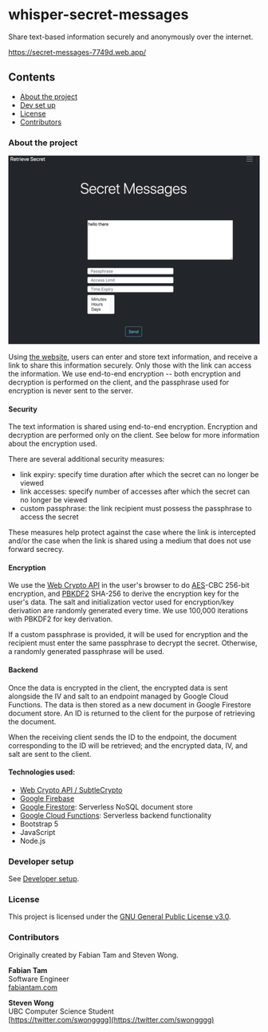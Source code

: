 # whisper-secret-messages

Share text-based information securely and anonymously over the internet.

https://secret-messages-7749d.web.app/

## Contents

* [About the project](#about-the-project)
* [Dev set up](#developer-setup)
* [License](#license)
* [Contributors](#contributors)

### About the project

![Screenshot](docs/img/screenshot.png)

Using [the website](https://secret-messages-7749d.web.app/), users can enter and store text information, and receive a link to share this information securely. Only those with the link can access the information. We use end-to-end encryption -- both encryption and decryption is performed on the client, and the passphrase used for encryption is never sent to the server.

#### Security

The text information is shared using end-to-end encryption. Encryption and decryption are performed only on the client. See below for more information about the encryption used.

There are several additional security measures:
- link expiry: specify time duration after which the secret can no longer be viewed
- link accesses: specify number of accesses after which the secret can no longer be viewed
- custom passphrase: the link recipient must possess the passphrase to access the secret

These measures help protect against the case where the link is intercepted and/or the case when the link is shared using a medium that does not use forward secrecy.

#### Encryption

We use the [Web Crypto API](https://developer.mozilla.org/en-US/docs/Web/API/Web_Crypto_API) in the user's browser to do [AES](https://en.wikipedia.org/wiki/Advanced_Encryption_Standard)-CBC 256-bit encryption, and [PBKDF2](https://en.wikipedia.org/wiki/PBKDF2) SHA-256 to derive the encryption key for the user's data. The salt and initialization vector used for encryption/key derivation are randomly generated every time. We use 100,000 iterations with PBKDF2 for key derivation.

If a custom passphrase is provided, it will be used for encryption and the recipient must enter the same passphrase to decrypt the secret. Otherwise, a randomly generated passphrase will be used.

#### Backend

Once the data is encrypted in the client, the encrypted data is sent alongside the IV and salt to an endpoint managed by Google Cloud Functions. The data is then stored as a new document in Google Firestore document store. An ID is returned to the client for the purpose of retrieving the document.

When the receiving client sends the ID to the endpoint, the document corresponding to the ID will be retrieved; and the encrypted data, IV, and salt are sent to the client. 

#### Technologies used:
- [Web Crypto API / SubtleCrypto](https://developer.mozilla.org/en-US/docs/Web/API/Web_Crypto_API)
- [Google Firebase](https://firebase.google.com/)
- [Google Firestore](https://firebase.google.com/docs/firestore): Serverless NoSQL document store
- [Google Cloud Functions](https://cloud.google.com/functions): Serverless backend functionality
- Bootstrap 5
- JavaScript
- Node.js

### Developer setup

See [Developer setup](docs/dev-setup.md).

### License

This project is licensed under the [GNU General Public License v3.0](docs/LICENSE.md).

### Contributors

Originally created by Fabian Tam and Steven Wong.

**Fabian Tam**<br>
Software Engineer<br>
[fabiantam.com](https://fabiantam.com)

**Steven Wong**<br>
UBC Computer Science Student<br>
[https://twitter.com/swongggg](https://twitter.com/swongggg)
